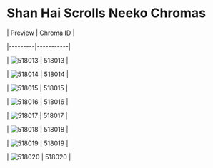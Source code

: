 # Shan Hai Scrolls Neeko Chromas


| Preview | Chroma ID |

|---------|-----------|

| ![518013](https://raw.communitydragon.org/latest/plugins/rcp-be-lol-game-data/global/default/v1/champion-chroma-images/518/518013.png) | 518013 |

| ![518014](https://raw.communitydragon.org/latest/plugins/rcp-be-lol-game-data/global/default/v1/champion-chroma-images/518/518014.png) | 518014 |

| ![518015](https://raw.communitydragon.org/latest/plugins/rcp-be-lol-game-data/global/default/v1/champion-chroma-images/518/518015.png) | 518015 |

| ![518016](https://raw.communitydragon.org/latest/plugins/rcp-be-lol-game-data/global/default/v1/champion-chroma-images/518/518016.png) | 518016 |

| ![518017](https://raw.communitydragon.org/latest/plugins/rcp-be-lol-game-data/global/default/v1/champion-chroma-images/518/518017.png) | 518017 |

| ![518018](https://raw.communitydragon.org/latest/plugins/rcp-be-lol-game-data/global/default/v1/champion-chroma-images/518/518018.png) | 518018 |

| ![518019](https://raw.communitydragon.org/latest/plugins/rcp-be-lol-game-data/global/default/v1/champion-chroma-images/518/518019.png) | 518019 |

| ![518020](https://raw.communitydragon.org/latest/plugins/rcp-be-lol-game-data/global/default/v1/champion-chroma-images/518/518020.png) | 518020 |
